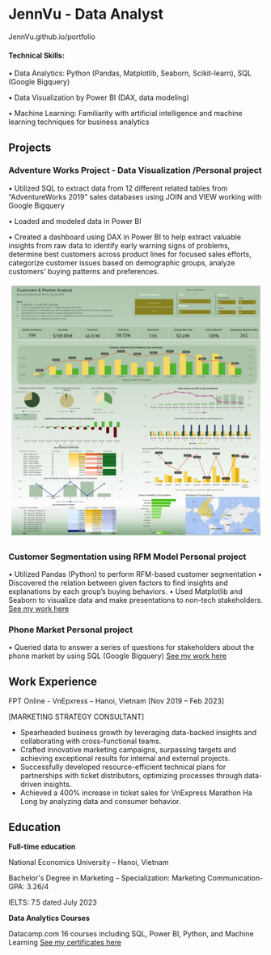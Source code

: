 # JennVu - Data Analyst
JennVu.github.io/portfolio

#### Technical Skills:

• Data Analytics: Python (Pandas, Matplotlib, Seaborn, Scikit-learn), SQL (Google Bigquery)

• Data Visualization by Power BI (DAX, data modeling)

• Machine Learning: Familiarity with artificial intelligence and machine learning techniques for
business analytics

## Projects

### Adventure Works Project - Data Visualization /Personal project
• Utilized SQL to extract data from 12 different related tables from “AdventureWorks 2019” sales
databases using JOIN and VIEW working with Google Bigquery

• Loaded and modeled data in Power BI

• Created a dashboard using DAX in Power BI to help extract valuable insights from raw data to
identify early warning signs of problems, determine best customers across product lines for focused
sales efforts, categorize customer issues based on demographic groups, analyze customers' buying
patterns and preferences.

![Final Dashboard looks like this](assess/K14-+Vu+Ngoc+Huyen+-+Project+3.jpg)
### Customer Segmentation using RFM Model Personal project
• Utilized Pandas (Python) to perform RFM-based customer segmentation
• Discovered the relation between given factors to find insights and explanations by each group’s buying
behaviors.
• Used Matplotlib and Seaborn to visualize data and make presentations to non-tech stakeholders.
[See my work here](https://github.com/JennVu/Python.CustomerSegmentation/tree/main)
### Phone Market Personal project
• Queried data to answer a series of questions for stakeholders about the phone market by using SQL
(Google Bigquery)
[See my work here](https://console.cloud.google.com/bigquery?sq=886752833240:2b280ea73abe47ce9abc0bf9be5eb412&project=youtube-project-394302&ws=!1m4!1m3!8m2!1s886752833240!2s2b280ea73abe47ce9abc0bf9be5eb412)

## Work Experience
FPT Online - VnEpxress – Hanoi, Vietnam [Nov 2019 – Feb 2023]

[MARKETING STRATEGY CONSULTANT]
- Spearheaded business growth by leveraging data-backed insights and collaborating with cross-functional teams.
- Crafted innovative marketing campaigns, surpassing targets and achieving exceptional results for internal and external projects.
- Successfully developed resource-efficient technical plans for partnerships with ticket distributors, optimizing processes through data-driven insights.
- Achieved a 400% increase in ticket sales for VnExpress Marathon Ha Long by analyzing data and consumer behavior.
## Education
**Full-time education**

National Economics University – Hanoi, Vietnam

Bachelor's Degree in Marketing – Specialization: Marketing Communication- GPA: 3.26/4

IELTS: 7.5 dated July 2023

**Data Analytics Courses**

Datacamp.com 16 courses including SQL, Power BI, Python, and Machine Learning
[See my certificates here](https://drive.google.com/drive/folders/1QnfDKsw97YlSYwgNIhzFUYm1eYda4s05)

